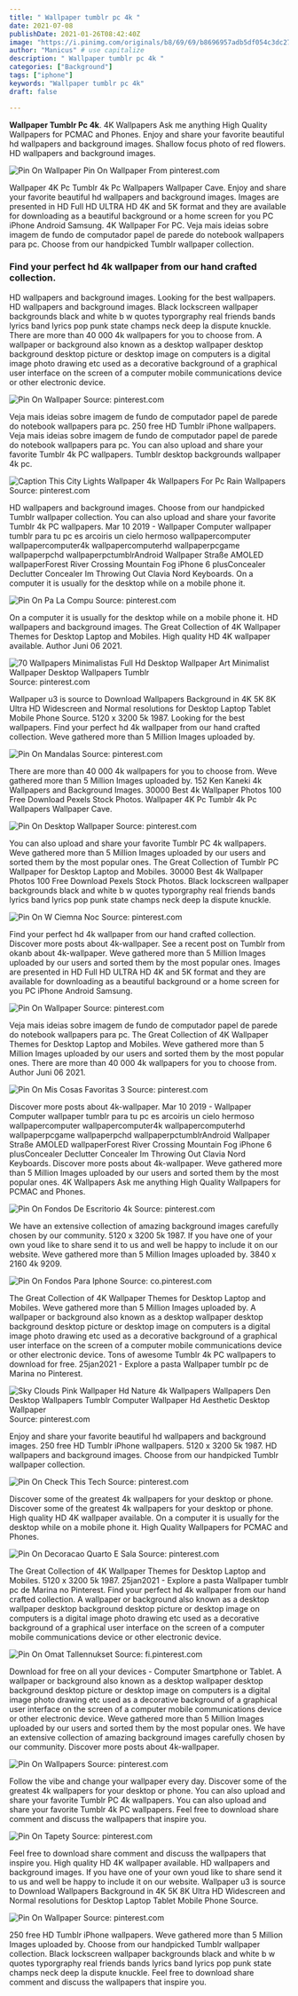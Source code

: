```yaml
---
title: " Wallpaper tumblr pc 4k "
date: 2021-07-08
publishDate: 2021-01-26T08:42:40Z
image: "https://i.pinimg.com/originals/b8/69/69/b8696957adb5df054c3dc27b59ebeeab.jpg"
author: "Manicus" # use capitalize
description: " Wallpaper tumblr pc 4k "
categories: ["Background"]
tags: ["iphone"]
keywords: "Wallpaper tumblr pc 4k"
draft: false

---
```



**Wallpaper Tumblr Pc 4k**. 4K Wallpapers Ask me anything High Quality Wallpapers for PCMAC and Phones. Enjoy and share your favorite beautiful hd wallpapers and background images. Shallow focus photo of red flowers. HD wallpapers and background images.

![Pin On Wallpaper](https://i.pinimg.com/originals/a9/be/df/a9bedf6924b41c5241f11e622042acc7.jpg "Pin On Wallpaper")
Pin On Wallpaper From pinterest.com


Wallpaper 4K Pc Tumblr 4k Pc Wallpapers Wallpaper Cave. Enjoy and share your favorite beautiful hd wallpapers and background images. Images are presented in HD Full HD ULTRA HD 4K and 5K format and they are available for downloading as a beautiful background or a home screen for you PC iPhone Android Samsung. 4K Wallpaper For PC. Veja mais ideias sobre imagem de fundo de computador papel de parede do notebook wallpapers para pc. Choose from our handpicked Tumblr wallpaper collection.

### Find your perfect hd 4k wallpaper from our hand crafted collection.

HD wallpapers and background images. Looking for the best wallpapers. HD wallpapers and background images. Black lockscreen wallpaper backgrounds black and white b w quotes typorgraphy real friends bands lyrics band lyrics pop punk state champs neck deep la dispute knuckle. There are more than 40 000 4k wallpapers for you to choose from. A wallpaper or background also known as a desktop wallpaper desktop background desktop picture or desktop image on computers is a digital image photo drawing etc used as a decorative background of a graphical user interface on the screen of a computer mobile communications device or other electronic device.


![Pin On Wallpaper](https://i.pinimg.com/originals/a9/be/df/a9bedf6924b41c5241f11e622042acc7.jpg "Pin On Wallpaper")
Source: pinterest.com

Veja mais ideias sobre imagem de fundo de computador papel de parede do notebook wallpapers para pc. 250 free HD Tumblr iPhone wallpapers. Veja mais ideias sobre imagem de fundo de computador papel de parede do notebook wallpapers para pc. You can also upload and share your favorite Tumblr 4k PC wallpapers. Tumblr desktop backgrounds wallpaper 4k pc.

![Caption This City Lights Wallpaper 4k Wallpapers For Pc Rain Wallpapers](https://i.pinimg.com/originals/73/0f/79/730f7959b1d1a148535805137e4e24c3.jpg "Caption This City Lights Wallpaper 4k Wallpapers For Pc Rain Wallpapers")
Source: pinterest.com

HD wallpapers and background images. Choose from our handpicked Tumblr wallpaper collection. You can also upload and share your favorite Tumblr 4k PC wallpapers. Mar 10 2019 - Wallpaper Computer wallpaper tumblr para tu pc es arcoiris un cielo hermoso wallpapercomputer wallpapercomputer4k wallpapercomputerhd wallpaperpcgame wallpaperpchd wallpaperpctumblrAndroid Wallpaper Straße AMOLED wallpaperForest River Crossing Mountain Fog iPhone 6 plusConcealer Declutter Concealer Im Throwing Out Clavia Nord Keyboards. On a computer it is usually for the desktop while on a mobile phone it.

![Pin On Pa La Compu](https://i.pinimg.com/originals/ec/11/6d/ec116dc201666899c1830dbb92ddd67d.jpg "Pin On Pa La Compu")
Source: pinterest.com

On a computer it is usually for the desktop while on a mobile phone it. HD wallpapers and background images. The Great Collection of 4K Wallpaper Themes for Desktop Laptop and Mobiles. High quality HD 4K wallpaper available. Author Juni 06 2021.

![70 Wallpapers Minimalistas Full Hd Desktop Wallpaper Art Minimalist Wallpaper Desktop Wallpapers Tumblr](https://i.pinimg.com/originals/72/dc/33/72dc339da93a143ec1ed0d54143ecfea.jpg "70 Wallpapers Minimalistas Full Hd Desktop Wallpaper Art Minimalist Wallpaper Desktop Wallpapers Tumblr")
Source: pinterest.com

Wallpaper u3 is source to Download Wallpapers Background in 4K 5K 8K Ultra HD Widescreen and Normal resolutions for Desktop Laptop Tablet Mobile Phone Source. 5120 x 3200 5k 1987. Looking for the best wallpapers. Find your perfect hd 4k wallpaper from our hand crafted collection. Weve gathered more than 5 Million Images uploaded by.

![Pin On Mandalas](https://i.pinimg.com/originals/eb/07/9e/eb079e1564b4005bf7836ad8d6d06520.jpg "Pin On Mandalas")
Source: pinterest.com

There are more than 40 000 4k wallpapers for you to choose from. Weve gathered more than 5 Million Images uploaded by. 152 Ken Kaneki 4k Wallpapers and Background Images. 30000 Best 4k Wallpaper Photos 100 Free Download Pexels Stock Photos. Wallpaper 4K Pc Tumblr 4k Pc Wallpapers Wallpaper Cave.

![Pin On Desktop Wallpaper](https://i.pinimg.com/originals/dd/64/a8/dd64a8d1823c4145e0cca28fabcf9cf3.png "Pin On Desktop Wallpaper")
Source: pinterest.com

You can also upload and share your favorite Tumblr PC 4k wallpapers. Weve gathered more than 5 Million Images uploaded by our users and sorted them by the most popular ones. The Great Collection of Tumblr PC Wallpaper for Desktop Laptop and Mobiles. 30000 Best 4k Wallpaper Photos 100 Free Download Pexels Stock Photos. Black lockscreen wallpaper backgrounds black and white b w quotes typorgraphy real friends bands lyrics band lyrics pop punk state champs neck deep la dispute knuckle.

![Pin On W Ciemna Noc](https://i.pinimg.com/originals/ae/28/d4/ae28d46ac5c5707206a5b3c9c54746f9.jpg "Pin On W Ciemna Noc")
Source: pinterest.com

Find your perfect hd 4k wallpaper from our hand crafted collection. Discover more posts about 4k-wallpaper. See a recent post on Tumblr from okanb about 4k-wallpaper. Weve gathered more than 5 Million Images uploaded by our users and sorted them by the most popular ones. Images are presented in HD Full HD ULTRA HD 4K and 5K format and they are available for downloading as a beautiful background or a home screen for you PC iPhone Android Samsung.

![Pin On Wallpaper](https://i.pinimg.com/originals/8c/8b/c7/8c8bc789cbf7c8f7f474343326a55d89.jpg "Pin On Wallpaper")
Source: pinterest.com

Veja mais ideias sobre imagem de fundo de computador papel de parede do notebook wallpapers para pc. The Great Collection of 4K Wallpaper Themes for Desktop Laptop and Mobiles. Weve gathered more than 5 Million Images uploaded by our users and sorted them by the most popular ones. There are more than 40 000 4k wallpapers for you to choose from. Author Juni 06 2021.

![Pin On Mis Cosas Favoritas 3](https://i.pinimg.com/originals/25/a2/1e/25a21e4f1d3f84be52e0ef71dc17a3dc.jpg "Pin On Mis Cosas Favoritas 3")
Source: pinterest.com

Discover more posts about 4k-wallpaper. Mar 10 2019 - Wallpaper Computer wallpaper tumblr para tu pc es arcoiris un cielo hermoso wallpapercomputer wallpapercomputer4k wallpapercomputerhd wallpaperpcgame wallpaperpchd wallpaperpctumblrAndroid Wallpaper Straße AMOLED wallpaperForest River Crossing Mountain Fog iPhone 6 plusConcealer Declutter Concealer Im Throwing Out Clavia Nord Keyboards. Discover more posts about 4k-wallpaper. Weve gathered more than 5 Million Images uploaded by our users and sorted them by the most popular ones. 4K Wallpapers Ask me anything High Quality Wallpapers for PCMAC and Phones.

![Pin On Fondos De Escritorio 4k](https://i.pinimg.com/736x/c3/56/e0/c356e076b93315c31ba247f587e15135.jpg "Pin On Fondos De Escritorio 4k")
Source: pinterest.com

We have an extensive collection of amazing background images carefully chosen by our community. 5120 x 3200 5k 1987. If you have one of your own youd like to share send it to us and well be happy to include it on our website. Weve gathered more than 5 Million Images uploaded by. 3840 x 2160 4k 9209.

![Pin On Fondos Para Iphone](https://i.pinimg.com/originals/17/eb/f7/17ebf7e231c4cdadb5854714905ca08f.jpg "Pin On Fondos Para Iphone")
Source: co.pinterest.com

The Great Collection of 4K Wallpaper Themes for Desktop Laptop and Mobiles. Weve gathered more than 5 Million Images uploaded by. A wallpaper or background also known as a desktop wallpaper desktop background desktop picture or desktop image on computers is a digital image photo drawing etc used as a decorative background of a graphical user interface on the screen of a computer mobile communications device or other electronic device. Tons of awesome Tumblr 4k PC wallpapers to download for free. 25jan2021 - Explore a pasta Wallpaper tumblr pc de Marina no Pinterest.

![Sky Clouds Pink Wallpaper Hd Nature 4k Wallpapers Wallpapers Den Desktop Wallpapers Tumblr Computer Wallpaper Hd Aesthetic Desktop Wallpaper](https://i.pinimg.com/736x/b1/db/23/b1db235ad21fb6b8f2cfc8811d0d7f56.jpg "Sky Clouds Pink Wallpaper Hd Nature 4k Wallpapers Wallpapers Den Desktop Wallpapers Tumblr Computer Wallpaper Hd Aesthetic Desktop Wallpaper")
Source: pinterest.com

Enjoy and share your favorite beautiful hd wallpapers and background images. 250 free HD Tumblr iPhone wallpapers. 5120 x 3200 5k 1987. HD wallpapers and background images. Choose from our handpicked Tumblr wallpaper collection.

![Pin On Check This Tech](https://i.pinimg.com/originals/18/12/92/18129268404f073fd9c2c0b98b3ebd08.jpg "Pin On Check This Tech")
Source: pinterest.com

Discover some of the greatest 4k wallpapers for your desktop or phone. Discover some of the greatest 4k wallpapers for your desktop or phone. High quality HD 4K wallpaper available. On a computer it is usually for the desktop while on a mobile phone it. High Quality Wallpapers for PCMAC and Phones.

![Pin On Decoracao Quarto E Sala](https://i.pinimg.com/originals/19/3e/cb/193ecbf389570118d51e658cfefc9746.jpg "Pin On Decoracao Quarto E Sala")
Source: pinterest.com

The Great Collection of 4K Wallpaper Themes for Desktop Laptop and Mobiles. 5120 x 3200 5k 1987. 25jan2021 - Explore a pasta Wallpaper tumblr pc de Marina no Pinterest. Find your perfect hd 4k wallpaper from our hand crafted collection. A wallpaper or background also known as a desktop wallpaper desktop background desktop picture or desktop image on computers is a digital image photo drawing etc used as a decorative background of a graphical user interface on the screen of a computer mobile communications device or other electronic device.

![Pin On Omat Tallennukset](https://i.pinimg.com/originals/d4/3a/7e/d43a7e35297861c7c9f809aa0c509a29.jpg "Pin On Omat Tallennukset")
Source: fi.pinterest.com

Download for free on all your devices - Computer Smartphone or Tablet. A wallpaper or background also known as a desktop wallpaper desktop background desktop picture or desktop image on computers is a digital image photo drawing etc used as a decorative background of a graphical user interface on the screen of a computer mobile communications device or other electronic device. Weve gathered more than 5 Million Images uploaded by our users and sorted them by the most popular ones. We have an extensive collection of amazing background images carefully chosen by our community. Discover more posts about 4k-wallpaper.

![Pin On Wallpapers](https://i.pinimg.com/originals/8f/95/fe/8f95fe2e4f622c785824df14eb1c57ad.jpg "Pin On Wallpapers")
Source: pinterest.com

Follow the vibe and change your wallpaper every day. Discover some of the greatest 4k wallpapers for your desktop or phone. You can also upload and share your favorite Tumblr PC 4k wallpapers. You can also upload and share your favorite Tumblr 4k PC wallpapers. Feel free to download share comment and discuss the wallpapers that inspire you.

![Pin On Tapety](https://i.pinimg.com/originals/b3/a8/40/b3a8402c5266865c97ae52731587adbe.jpg "Pin On Tapety")
Source: pinterest.com

Feel free to download share comment and discuss the wallpapers that inspire you. High quality HD 4K wallpaper available. HD wallpapers and background images. If you have one of your own youd like to share send it to us and well be happy to include it on our website. Wallpaper u3 is source to Download Wallpapers Background in 4K 5K 8K Ultra HD Widescreen and Normal resolutions for Desktop Laptop Tablet Mobile Phone Source.

![Pin On Wallpaper](https://i.pinimg.com/originals/b8/69/69/b8696957adb5df054c3dc27b59ebeeab.jpg "Pin On Wallpaper")
Source: pinterest.com

250 free HD Tumblr iPhone wallpapers. Weve gathered more than 5 Million Images uploaded by. Choose from our handpicked Tumblr wallpaper collection. Black lockscreen wallpaper backgrounds black and white b w quotes typorgraphy real friends bands lyrics band lyrics pop punk state champs neck deep la dispute knuckle. Feel free to download share comment and discuss the wallpapers that inspire you.

